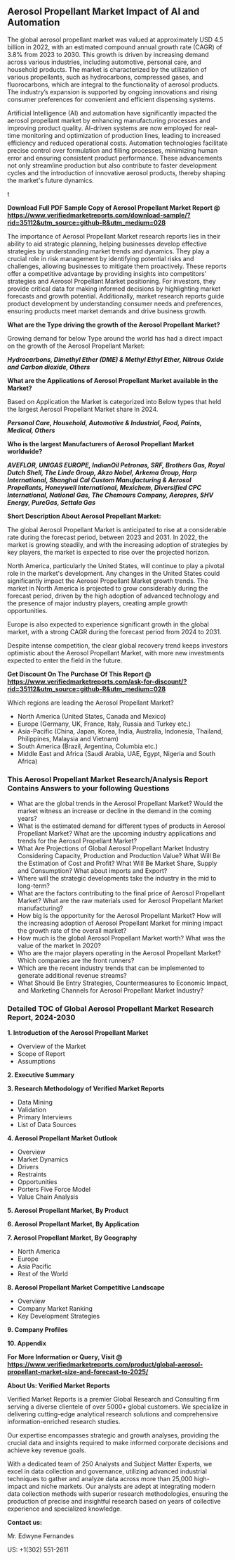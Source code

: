 <h2>Aerosol Propellant Market Impact of AI and Automation</h2><p>The global aerosol propellant market was valued at approximately USD 4.5 billion in 2022, with an estimated compound annual growth rate (CAGR) of 3.8% from 2023 to 2030. This growth is driven by increasing demand across various industries, including automotive, personal care, and household products. The market is characterized by the utilization of various propellants, such as hydrocarbons, compressed gases, and fluorocarbons, which are integral to the functionality of aerosol products. The industry’s expansion is supported by ongoing innovations and rising consumer preferences for convenient and efficient dispensing systems.</p><p>Artificial Intelligence (AI) and automation have significantly impacted the aerosol propellant market by enhancing manufacturing processes and improving product quality. AI-driven systems are now employed for real-time monitoring and optimization of production lines, leading to increased efficiency and reduced operational costs. Automation technologies facilitate precise control over formulation and filling processes, minimizing human error and ensuring consistent product performance. These advancements not only streamline production but also contribute to faster development cycles and the introduction of innovative aerosol products, thereby shaping the market's future dynamics.</p>t</p><p id="" class=""><strong>Download Full PDF Sample Copy of Aerosol Propellant Market Report @ <a href="https://www.verifiedmarketreports.com/download-sample/?rid=35112&utm_source=github-R&utm_medium=028" target="_blank">https://www.verifiedmarketreports.com/download-sample/?rid=35112&utm_source=github-R&utm_medium=028</a></strong></p><p>The importance of&nbsp;Aerosol Propellant Market research reports lies in their ability to aid strategic planning, helping businesses develop effective strategies by understanding market trends and dynamics. They play a crucial role in risk management by identifying potential risks and challenges, allowing businesses to mitigate them proactively. These reports offer a competitive advantage by providing insights into competitors' strategies and Aerosol Propellant Market positioning. For investors, they provide critical data for making informed decisions by highlighting market forecasts and growth potential. Additionally, market research reports guide product development by understanding consumer needs and preferences, ensuring products meet market demands and drive business growth.</p><p><strong>What are the&nbsp;Type driving the growth of the Aerosol Propellant Market?</strong></p><p id="" class="">Growing demand for below Type around the world has had a direct impact on the growth of the Aerosol Propellant Market:</p><em><strong>Hydrocarbons, Dimethyl Ether (DME) & Methyl Ethyl Ether, Nitrous Oxide and Carbon dioxide, Others</strong></em></p><strong>What are the&nbsp;Applications&nbsp;of Aerosol Propellant Market available in the Market?</strong></p><p id="" class="">Based on Application the Market is categorized into Below types that held the largest Aerosol Propellant Market share In 2024.</p><em><strong>Personal Care, Household, Automotive & Industrial, Food, Paints, Medical, Others</strong></em></p><strong>Who is the largest Manufacturers of Aerosol Propellant Market worldwide?</strong></p><p><em><strong>AVEFLOR, UNIGAS EUROPE, IndianOil Petronas, SRF, Brothers Gas, Royal Dutch Shell, The Linde Group, Akzo Nobel, Arkema Group, Harp International, Shanghai Cal Custom Manufacturing & Aerosol Propellants, Honeywell International, Mexichem, Diversified CPC International, National Gas, The Chemours Company, Aeropres, SHV Energy, PureGas, Settala Gas</strong></em></p><p id="" class=""><strong>Short Description About Aerosol Propellant Market:</strong></p><p>The global Aerosol Propellant Market is anticipated to rise at a considerable rate during the forecast period, between 2023 and 2031. In 2022, the market is growing steadily, and with the increasing adoption of strategies by key players, the market is expected to rise over the projected horizon.</p><p>North America, particularly the United States, will continue to play a pivotal role in the market's development. Any changes in the United States could significantly impact the Aerosol Propellant Market growth trends. The market in North America is projected to grow considerably during the forecast period, driven by the high adoption of advanced technology and the presence of major industry players, creating ample growth opportunities.</p><p>Europe is also expected to experience significant growth in the global market, with a strong CAGR during the forecast period from 2024 to 2031.</p><p>Despite intense competition, the clear global recovery trend keeps investors optimistic about the Aerosol Propellant Market, with more new investments expected to enter the field in the future.</p><p id="" class=""><strong>Get Discount On The Purchase Of This Report @ <a href="https://www.verifiedmarketreports.com/ask-for-discount/?rid=35112&utm_source=github-R&utm_medium=028" target="_blank">https://www.verifiedmarketreports.com/ask-for-discount/?rid=35112&utm_source=github-R&utm_medium=028</a></strong></p>Which regions are leading the Aerosol Propellant Market?</p><ul><li>North America (United States, Canada and Mexico)</li><li>Europe (Germany, UK, France, Italy, Russia and Turkey etc.)</li><li>Asia-Pacific (China, Japan, Korea, India, Australia, Indonesia, Thailand, Philippines, Malaysia and Vietnam)</li><li>South America (Brazil, Argentina, Columbia etc.)</li><li>Middle East and Africa (Saudi Arabia, UAE, Egypt, Nigeria and South Africa)</li></ul><h3 id="" class="">This Aerosol Propellant Market Research/Analysis Report Contains Answers to your following Questions</h3><ul><li>What are the global trends in the Aerosol Propellant Market? Would the market witness an increase or decline in the demand in the coming years?</li><li>What is the estimated demand for different types of products in Aerosol Propellant Market? What are the upcoming industry applications and trends for the Aerosol Propellant Market?</li><li>What Are Projections of Global Aerosol Propellant Market Industry Considering Capacity, Production and Production Value? What Will Be the Estimation of Cost and Profit? What Will Be Market Share, Supply and Consumption? What about imports and Export?</li><li>Where will the strategic developments take the industry in the mid to long-term?</li><li>What are the factors contributing to the final price of Aerosol Propellant Market? What are the raw materials used for Aerosol Propellant Market manufacturing?</li><li>How big is the opportunity for the Aerosol Propellant Market? How will the increasing adoption of Aerosol Propellant Market for mining impact the growth rate of the overall market?</li><li>How much is the global Aerosol Propellant Market worth? What was the value of the market In 2020?</li><li>Who are the major players operating in the Aerosol Propellant Market? Which companies are the front runners?</li><li>Which are the recent industry trends that can be implemented to generate additional revenue streams?</li><li>What Should Be Entry Strategies, Countermeasures to Economic Impact, and Marketing Channels for Aerosol Propellant Market Industry?</li></ul><h3 id="" class="">Detailed TOC of Global Aerosol Propellant Market Research Report, 2024-2030</h3><p id="" class=""><strong>1. Introduction of the Aerosol Propellant Market</strong></p><ul><li>Overview of the Market</li><li>Scope of Report</li><li>Assumptions</li></ul><p id="" class=""><strong>2. Executive Summary</strong></p><p id="" class=""><strong>3. Research Methodology of Verified Market Reports</strong></p><ul><li>Data Mining</li><li>Validation</li><li>Primary Interviews</li><li>List of Data Sources</li></ul><p id="" class=""><strong>4. Aerosol Propellant Market Outlook</strong></p><ul><li>Overview</li><li>Market Dynamics</li><li>Drivers</li><li>Restraints</li><li>Opportunities</li><li>Porters Five Force Model</li><li>Value Chain Analysis</li></ul><p id="" class=""><strong>5. Aerosol Propellant Market, By Product</strong></p><p id="" class=""><strong>6. Aerosol Propellant Market, By Application</strong></p><p id="" class=""><strong>7. Aerosol Propellant Market, By Geography</strong></p><ul><li>North America</li><li>Europe</li><li>Asia Pacific</li><li>Rest of the World</li></ul><p id="" class=""><strong>8. Aerosol Propellant Market Competitive Landscape</strong></p><ul><li>Overview</li><li>Company Market Ranking</li><li>Key Development Strategies</li></ul><p id="" class=""><strong>9. Company Profiles</strong></p><p id="" class=""><strong>10. Appendix</strong></p><p id="" class=""><strong>For More Information or Query, Visit @ <a href="https://www.verifiedmarketreports.com/product/global-aerosol-propellant-market-size-and-forecast-to-2025/" target="_blank">https://www.verifiedmarketreports.com/product/global-aerosol-propellant-market-size-and-forecast-to-2025/</a></strong></p><p id="" class=""><strong>About Us: Verified Market Reports</strong></p><p id="" class="">Verified Market Reports is a premier Global Research and Consulting firm serving a diverse clientele of over 5000+ global customers. We specialize in delivering cutting-edge analytical research solutions and comprehensive information-enriched research studies.</p><p id="" class="">Our expertise encompasses strategic and growth analyses, providing the crucial data and insights required to make informed corporate decisions and achieve key revenue goals.</p><p id="" class="">With a dedicated team of 250 Analysts and Subject Matter Experts, we excel in data collection and governance, utilizing advanced industrial techniques to gather and analyze data across more than 25,000 high-impact and niche markets. Our analysts are adept at integrating modern data collection methods with superior research methodologies, ensuring the production of precise and insightful research based on years of collective experience and specialized knowledge.</p><p id="" class=""><strong>Contact us:</strong></p><p id="" class="">Mr. Edwyne Fernandes</p><p id="" class="">US: +1(302) 551-2611</p>